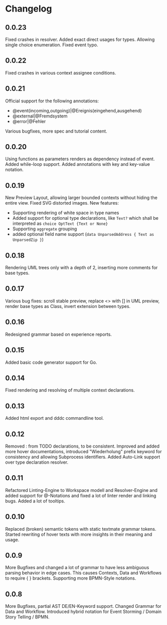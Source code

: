 # Changelog

## 0.0.23
Fixed crashes in resolver.
Added exact direct usages for types.
Allowing single choice enumeration.
Fixed event typo.


## 0.0.22
Fixed crashes in various context assignee conditions.


## 0.0.21
Official support for the following annotations:
* @event(incoming,outgoing)|@Ereignis(eingehend,ausgehend)
* @external|@Fremdsystem
* @error|@Fehler

Various bugfixes, more spec and tutorial content.

## 0.0.20
Using functions as parameters renders as dependency instead of event.
Added while-loop support.
Added annotations with key and key-value notation.

## 0.0.19
New Preview Layout, allowing larger bounded contexts without hiding the entire view.
Fixed SVG distorted images.
New features:
 * Supporting rendering of white space in type names 
 * Added support for optional type declarations, like `Text?` which shall be interpreted as `choice OptText {Text or None}`
 * Supporting `aggregate` grouping
 * added optional field name support (`data UnparsedAddress { Text as UnparsedZip }`)


## 0.0.18
Rendering UML trees only with a depth of 2, inserting more comments for base types.

## 0.0.17
Various bug fixes: scroll stable preview, replace <> with [] in UML preview, render base types as Class, invert extension between types.

## 0.0.16
Redesigned grammar based on experience reports.

## 0.0.15
Added basic code generator support for Go.

## 0.0.14
Fixed rendering and resolving of multiple context declarations.

## 0.0.13
Added html export and dddc commandline tool.

## 0.0.12
Removed : from TODO declarations, to be consistent.
Improved and added more hover documentations, introduced "Wiederholung" prefix keyword for consistency and allowing Subprocess identifiers.
Added Auto-Link support over type declaration resolver.

## 0.0.11
Refactored Linting-Engine to Workspace modell and Resolver-Engine and added support for @-Notations and fixed a lot of linter render and linking bugs. Added a lot of tooltips.

## 0.0.10

Replaced (broken) semantic tokens with static textmate grammar tokens.
Started rewriting of hover texts with more insights in their meaning and usage.

## 0.0.9

More Bugfixes and changed a lot of grammar to have less ambiguous parsing behavior in edge cases. This causes Contexts, Data and Workflows to require { } brackets. Supporting more BPMN-Style notations.

## 0.0.8

More Bugfixes, partial AST DE/EN-Keyword support.
Changed Grammar for Data and Workflow.
Introduced hybrid notation for Event Storming / Domain Story Telling / BPMN.